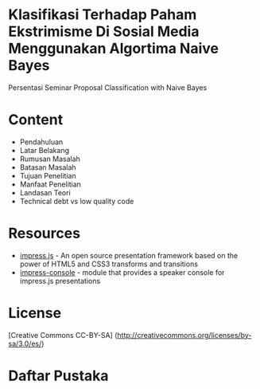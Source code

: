 Klasifikasi Terhadap Paham Ekstrimisme Di Sosial Media Menggunakan Algortima Naive Bayes
=======

Persentasi Seminar Proposal Classification with Naive Bayes  
# Content

+ Pendahuluan
 + Latar Belakang
 + Rumusan Masalah
 + Batasan Masalah
 + Tujuan Penelitian
 + Manfaat Penelitian
+ Landasan Teori
+ Technical debt vs low quality code

# Resources

* [impress.js](https://github.com/bartaz/impress.js) - An open source presentation framework based on the power of HTML5 and CSS3 transforms and transitions
* [impress-console](https://github.com/regebro/impress-console) - module that provides a speaker console for impress.js presentations

# License

[Creative Commons CC-BY-SA] (http://creativecommons.org/licenses/by-sa/3.0/es/)

# Daftar Pustaka

